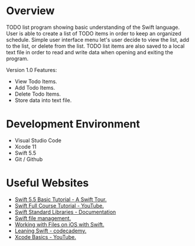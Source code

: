 # Overview

TODO list program showing basic understanding of the Swift language. User is able to create a list of TODO items in order to keep an organized schedule. Simple user interface menu let's user decide to view the list, add to the list, or delete from the list. TODO list items are also saved to a local text file in order to read and write data when opening and exiting the program.

Version 1.0 Features:
* View Todo Items.
* Add Todo Items.
* Delete Todo Items.
* Store data into text file.

# Development Environment

* Visual Studio Code
* Xcode 11
* Swift 5.5
* Git / Github

# Useful Websites

* [Swift 5.5 Basic Tutorial - A Swift Tour.](https://docs.swift.org/swift-book/GuidedTour/GuidedTour.html)
* [Swift Full Course Tutorial - YouTube.](https://www.youtube.com/watch?v=Ulp1Kimblg0)
* [Swift Standard Libraries - Documentation](https://developer.apple.com/documentation/swift)
* [Swift file management.](https://www.swiftbysundell.com/articles/working-with-files-and-folders-in-swift/)
* [Working with Files on iOS with Swift.](https://learnappmaking.com/filemanager-files-swift-how-to/)
* [Leaning Swift - codecademy.](https://www.codecademy.com/learn/learn-swift)
* [Xcode Basics - YouTube.](https://www.youtube.com/watch?v=_YvAUgV6GYM)